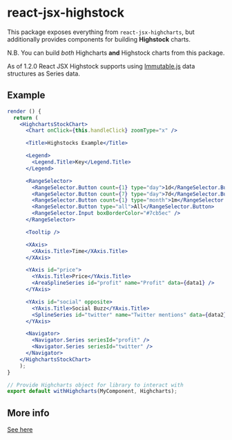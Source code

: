 # react-jsx-highstock

This package exposes everything from `react-jsx-highcharts`, but additionally provides components for building **Highstock** charts.

N.B. You can build *both* Highcharts **and** Highstock charts from this package.

As of 1.2.0 React JSX Highstock supports using [Immutable.js](https://facebook.github.io/immutable-js/) data structures as Series data.

## Example

```jsx
render () {
  return (
    <HighchartsStockChart>
      <Chart onClick={this.handleClick} zoomType="x" />

      <Title>Highstocks Example</Title>

      <Legend>
        <Legend.Title>Key</Legend.Title>
      </Legend>

      <RangeSelector>
        <RangeSelector.Button count={1} type="day">1d</RangeSelector.Button>
        <RangeSelector.Button count={7} type="day">7d</RangeSelector.Button>
        <RangeSelector.Button count={1} type="month">1m</RangeSelector.Button>
        <RangeSelector.Button type="all">All</RangeSelector.Button>
        <RangeSelector.Input boxBorderColor="#7cb5ec" />
      </RangeSelector>

      <Tooltip />

      <XAxis>
        <XAxis.Title>Time</XAxis.Title>
      </XAxis>

      <YAxis id="price">
        <YAxis.Title>Price</YAxis.Title>
        <AreaSplineSeries id="profit" name="Profit" data={data1} />
      </YAxis>

      <YAxis id="social" opposite>
        <YAxis.Title>Social Buzz</YAxis.Title>
        <SplineSeries id="twitter" name="Twitter mentions" data={data2} />
      </YAxis>

      <Navigator>
        <Navigator.Series seriesId="profit" />
        <Navigator.Series seriesId="twitter" />
      </Navigator>
    </HighchartsStockChart>
    );
}

// Provide Highcharts object for library to interact with
export default withHighcharts(MyComponent, Highcharts);
```

## More info

[See here](https://www.npmjs.com/package/react-jsx-highcharts)
